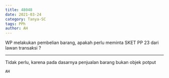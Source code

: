 ```yaml
---
title: 48048
date: 2021-03-24
category: Tanya-SC
tags: PPh
author: AH
---
```


WP melakukan pembelian barang, apakah perlu meminta SKET PP 23 dari lawan transaksi ?

---

Tidak perlu, karena pada dasarnya penjualan barang bukan objek potput

`AH`

